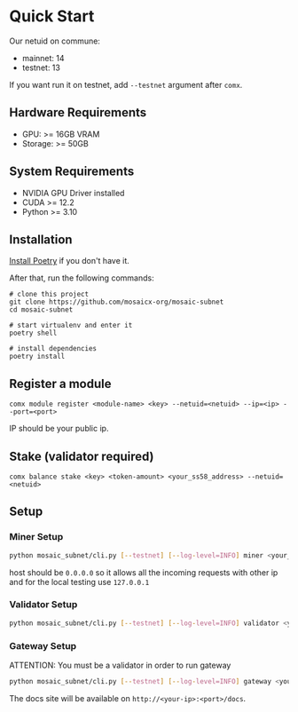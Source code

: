 # Quick Start

Our netuid on commune:

* mainnet: 14
* testnet: 13

If you want run it on testnet, add `--testnet` argument after `comx`.

## Hardware Requirements

* GPU: >= 16GB VRAM
* Storage: >= 50GB

## System Requirements

* NVIDIA GPU Driver installed
* CUDA >= 12.2
* Python >= 3.10

## Installation

[Install Poetry](https://python-poetry.org/docs/) if you don't have it.

After that, run the following commands:

```
# clone this project
git clone https://github.com/mosaicx-org/mosaic-subnet
cd mosaic-subnet

# start virtualenv and enter it
poetry shell

# install dependencies
poetry install
```

## Register a module

```
comx module register <module-name> <key> --netuid=<netuid> --ip=<ip> --port=<port>
```

IP should be your public ip.

## Stake (validator required)

```
comx balance stake <key> <token-amount> <your_ss58_address> --netuid=<netuid>
```

## Setup

### Miner Setup

```bash
python mosaic_subnet/cli.py [--testnet] [--log-level=INFO] miner <your_commune_key> <host> <port>
```
host should be `0.0.0.0` so it allows all the incoming requests with other ip and for the local testing use `127.0.0.1`

### Validator Setup

```bash
python mosaic_subnet/cli.py [--testnet] [--log-level=INFO] validator <your_commune_key>
```

### Gateway Setup

ATTENTION: You must be a validator in order to run gateway

```bash
python mosaic_subnet/cli.py [--testnet] [--log-level=INFO] gateway <your_commune_key> <host> <port>
```

The docs site will be available on `http://<your-ip>:<port>/docs`.



